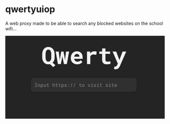# qwertyuiop
A web proxy made to be able to search any blocked websites on the school wifi... 

![Alt text](https://github.com/ZumbaMaster313/qwertyuiop/blob/master/qwertyimg.JPG "Proxy")
